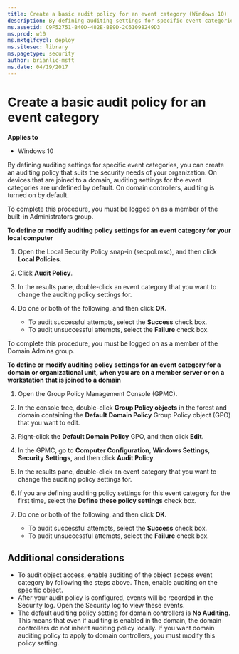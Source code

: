 ```yaml
---
title: Create a basic audit policy for an event category (Windows 10)
description: By defining auditing settings for specific event categories, you can create an auditing policy that suits the security needs of your organization.
ms.assetid: C9F52751-B40D-482E-BE9D-2C61098249D3
ms.prod: w10
ms.mktglfcycl: deploy
ms.sitesec: library
ms.pagetype: security
author: brianlic-msft
ms.date: 04/19/2017
---
```


# Create a basic audit policy for an event category

**Applies to**
-   Windows 10

By defining auditing settings for specific event categories, you can create an auditing policy that suits the security needs of your organization. On devices that are joined to a domain, auditing settings for the event categories are undefined by default. On domain controllers, auditing is turned on by default.

To complete this procedure, you must be logged on as a member of the built-in Administrators group.

**To define or modify auditing policy settings for an event category for your local computer**

1.  Open the Local Security Policy snap-in (secpol.msc), and then click **Local Policies**.
2.  Click **Audit Policy**.
3.  In the results pane, double-click an event category that you want to change the auditing policy settings for.
4.  Do one or both of the following, and then click **OK.**

    -   To audit successful attempts, select the **Success** check box.
    -   To audit unsuccessful attempts, select the **Failure** check box.

To complete this procedure, you must be logged on as a member of the Domain Admins group.

**To define or modify auditing policy settings for an event category for a domain or organizational unit, when you are on a member server or on a workstation that is joined to a domain**

1.  Open the Group Policy Management Console (GPMC).
2.  In the console tree, double-click **Group Policy objects** in the forest and domain containing the **Default Domain Policy** Group Policy object (GPO) that you want to edit.
3.  Right-click the **Default Domain Policy** GPO, and then click **Edit**.
4.  In the GPMC, go to **Computer Configuration**, **Windows Settings**, **Security Settings**, and then click **Audit Policy**.
5.  In the results pane, double-click an event category that you want to change the auditing policy settings for.
6.  If you are defining auditing policy settings for this event category for the first time, select the **Define these policy settings** check box.
7.  Do one or both of the following, and then click **OK.**

    -   To audit successful attempts, select the **Success** check box.
    -   To audit unsuccessful attempts, select the **Failure** check box.

## Additional considerations

-   To audit object access, enable auditing of the object access event category by following the steps above. Then, enable auditing on the specific object.
-   After your audit policy is configured, events will be recorded in the Security log. Open the Security log to view these events.
-   The default auditing policy setting for domain controllers is **No Auditing**. This means that even if auditing is enabled in the domain, the domain controllers do not inherit auditing policy locally. If you want domain auditing policy to apply to domain controllers, you must modify this policy setting.
